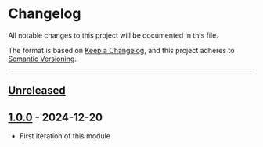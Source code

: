 # Changelog

All notable changes to this project will be documented in this file.

The format is based on [Keep a Changelog](https://keepachangelog.com/en/1.0.0/),
and this project adheres to [Semantic Versioning](https://semver.org/spec/v2.0.0.html).

* * *

## [Unreleased]

## [1.0.0] - 2024-12-20

- First iteration of this module

[Unreleased]: https://github.com/coldbox-modules/kutt-sdk/compare/v1.0.0...HEAD

[1.0.0]: https://github.com/coldbox-modules/kutt-sdk/compare/ee11388c9902c30d9d8413f8e3278d83b6bbee15...v1.0.0
